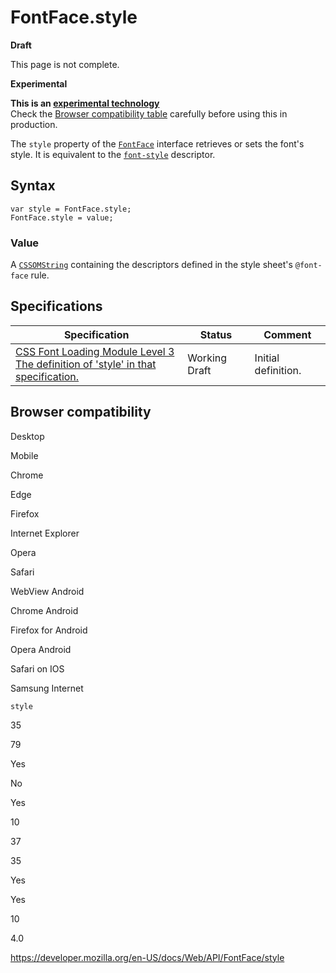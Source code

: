 FontFace.style
==============

**Draft**

This page is not complete.

**Experimental**

**This is an [experimental technology](https://developer.mozilla.org/en-US/docs/MDN/Guidelines/Conventions_definitions#experimental)**  
Check the [Browser compatibility table](#browser_compatibility) carefully before using this in production.

The `style` property of the [`FontFace`](../fontface) interface retrieves or sets the font's style. It is equivalent to the [`font-style`](https://developer.mozilla.org/en-US/docs/Web/CSS/@font-face/font-style) descriptor.

Syntax
------

    var style = FontFace.style;
    FontFace.style = value;

### Value

A [`CSSOMString`](../cssomstring) containing the descriptors defined in the style sheet's `@font-face` rule.

Specifications
--------------

<table><thead><tr class="header"><th>Specification</th><th>Status</th><th>Comment</th></tr></thead><tbody><tr class="odd"><td><a href="https://drafts.csswg.org/css-font-loading/#dom-fontface-style">CSS Font Loading Module Level 3<br />
<span class="small">The definition of 'style' in that specification.</span></a></td><td><span class="spec-wd">Working Draft</span></td><td>Initial definition.</td></tr></tbody></table>

Browser compatibility
---------------------

Desktop

Mobile

Chrome

Edge

Firefox

Internet Explorer

Opera

Safari

WebView Android

Chrome Android

Firefox for Android

Opera Android

Safari on IOS

Samsung Internet

`style`

35

79

Yes

No

Yes

10

37

35

Yes

Yes

10

4.0

<a href="https://developer.mozilla.org/en-US/docs/Web/API/FontFace/style" class="_attribution-link">https://developer.mozilla.org/en-US/docs/Web/API/FontFace/style</a>
